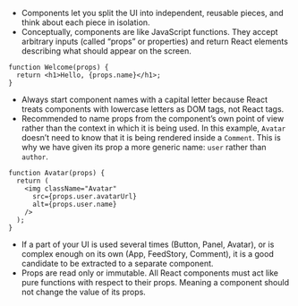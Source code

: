 - Components let you split the UI into independent, reusable pieces, and think about each piece in isolation.
- Conceptually, components are like JavaScript functions. They accept arbitrary inputs (called “props” or properties) and return React elements describing what should appear on the screen.
```
function Welcome(props) {
  return <h1>Hello, {props.name}</h1>;
}
```
- Always start component names with a capital letter because React treats components with lowercase letters as DOM tags, not React tags.
- Recommended to name props from the component’s own point of view rather than the context in which it is being used. In this example, `Avatar` doesn’t need to know that it is being rendered inside a `Comment`. This is why we have given its prop a more generic name: `user` rather than `author`.
```
function Avatar(props) {
  return (
    <img className="Avatar"
      src={props.user.avatarUrl}
      alt={props.user.name}
    />
  );
}
```
- If a part of your UI is used several times (Button, Panel, Avatar), or is complex enough on its own (App, FeedStory, Comment), it is a good candidate to be extracted to a separate component.
- Props are read only or immutable. All React components must act like pure functions with respect to their props. Meaning a component should not change the value of its props.